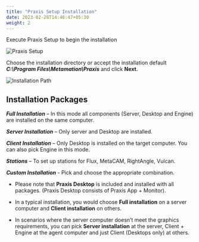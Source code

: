 ```yaml
---
title: "Praxis Setup Installation"
date: 2023-02-28T14:46:47+05:30
weight: 2
---
```


Execute Praxis Setup to begin the installation

![Praxis Setup](/images/PraxisSetup.png)

Choose the installation directory or accept the installation default _**C:\Program Files\Metamation\Praxis**_ and click **Next**. 

![Installation Path](/images/InstallationPath.png)

## Installation Packages

_**Full Installation**_  – In this mode all components (Server, Desktop and Engine) are installed on the same computer.

_**Server Installation**_ – Only server and Desktop are installed.

_**Client Installation**_ – Only Desktop is installed on the target computer. You can also pick Engine in this mode.

_**Stations**_ – To set up stations for Flux, MetaCAM, RightAngle, Vulcan.

_**Custom Installation**_ - Pick and choose the appropriate combination.

* Please note that **Praxis Desktop** is included and installed with all packages. (Praxis Desktop consists of Praxis App + Monitor). 

* In a typical installation, you would choose **Full installation** on a server computer and **Client installation** on others. 

* In scenarios where the server computer doesn’t meet the graphics requirements, you can pick **Server installation** at the server, Client + Engine at the agent computer and just Client (Desktops only) at others.
